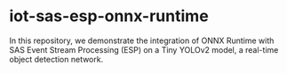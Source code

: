 # iot-sas-esp-onnx-runtime
In this repository, we demonstrate the integration of ONNX Runtime with SAS Event Stream Processing (ESP) on a Tiny YOLOv2 model, a real-time object detection network.
